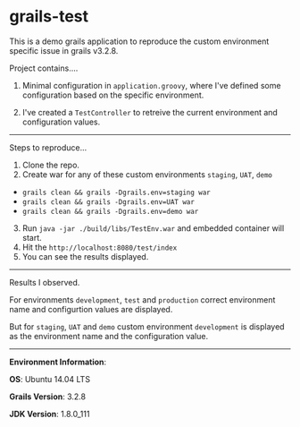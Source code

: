 # grails-test

This is a demo grails application to reproduce the custom environment specific issue in grails v3.2.8. 

Project contains....

1. Minimal configuration in `application.groovy`, where I've defined some configuration based on the specific environment.

2. I've created a `TestController` to retreive the current environment and configuration values. 

-------
Steps to reproduce...

1. Clone the repo.
2. Create war for any of these custom environments `staging`, `UAT`, `demo` 
  - `grails clean && grails -Dgrails.env=staging war`
  - `grails clean && grails -Dgrails.env=UAT war`
  - `grails clean && grails -Dgrails.env=demo war`
3. Run `java -jar ./build/libs/TestEnv.war` and embedded container will start.
4. Hit the `http://localhost:8080/test/index`
5. You can see the results displayed.

-------
Results I observed.

For environments `development`, `test` and `production` correct environment name and configurtion values are displayed.

But for `staging`, `UAT` and `demo` custom environment `development` is displayed as the environment name and the configuration value.

--------
**Environment Information**:

**OS**: Ubuntu 14.04 LTS

**Grails Version**: 3.2.8

**JDK Version**: 1.8.0_111

